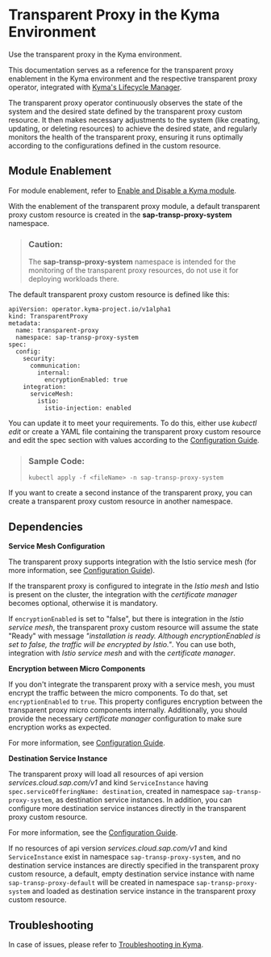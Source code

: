 <!-- loio1700cfe070704d2e80aa76de1033a6c4 -->

# Transparent Proxy in the Kyma Environment

Use the transparent proxy in the Kyma environment.

This documentation serves as a reference for the transparent proxy enablement in the Kyma environment and the respective transparent proxy operator, integrated with [Kyma's Lifecycle Manager](https://github.com/kyma-project/lifecycle-manager).

The transparent proxy operator continuously observes the state of the system and the desired state defined by the transparent proxy custom resource. It then makes necessary adjustments to the system \(like creating, updating, or deleting resources\) to achieve the desired state, and regularly monitors the health of the transparent proxy, ensuring it runs optimally according to the configurations defined in the custom resource.



<a name="loio1700cfe070704d2e80aa76de1033a6c4__section_tpm_wxc_zxb"/>

## Module Enablement

For module enablement, refer to [Enable and Disable a Kyma module](https://help.sap.com/docs/btp/sap-business-technology-platform/enable-and-disable-kyma-module#loio1b548e9ad4744b978b8b595288b0cb5c).

With the enablement of the transparent proxy module, a default transparent proxy custom resource is created in the **sap-transp-proxy-system** namespace.

> ### Caution:  
> The **sap-transp-proxy-system** namespace is intended for the monitoring of the transparent proxy resources, do not use it for deploying workloads there.

The default transparent proxy custom resource is defined like this:

```
apiVersion: operator.kyma-project.io/v1alpha1
kind: TransparentProxy
metadata:
  name: transparent-proxy
  namespace: sap-transp-proxy-system
spec:
  config:
    security:
      communication:
        internal:
          encryptionEnabled: true
    integration:
      serviceMesh:
        istio:
          istio-injection: enabled
```

You can update it to meet your requirements. To do this, either use *kubectl edit* or create a YAML file containing the transparent proxy custom resource and edit the spec section with values according to the [Configuration Guide](configuration-guide-2a22cd7.md).

> ### Sample Code:  
> ```
> kubectl apply -f <fileName> -n sap-transp-proxy-system
> 
> ```

If you want to create a second instance of the transparent proxy, you can create a transparent proxy custom resource in another namespace.



<a name="loio1700cfe070704d2e80aa76de1033a6c4__section_zk4_4gm_zyb"/>

## Dependencies

**Service Mesh Configuration**

The transparent proxy supports integration with the Istio service mesh \(for more information, see [Configuration Guide](configuration-guide-2a22cd7.md)\).

If the transparent proxy is configured to integrate in the *Istio mesh* and Istio is present on the cluster, the integration with the *certificate manager* becomes optional, otherwise it is mandatory.

If `encryptionEnabled` is set to "false", but there is integration in the *Istio service mesh*, the transparent proxy custom resource will assume the state "Ready" with message *"installation is ready. Although encryptionEnabled is set to false, the traffic will be encrypted by Istio."*. You can use both, integration with *Istio service mesh* and with the *certificate manager*.

**Encryption between Micro Components**

If you don't integrate the transparent proxy with a service mesh, you must encrypt the traffic between the micro components. To do that, set `encryptionEnabled` to `true`. This property configures encryption between the transparent proxy micro components internally. Additionally, you should provide the necessary *certificate manager* configuration to make sure encryption works as expected.

For more information, see [Configuration Guide](configuration-guide-2a22cd7.md).

**Destination Service Instance**

The transparent proxy will load all resources of api version *services.cloud.sap.com/v1* and kind `ServiceInstance` having `spec.serviceOfferingName: destination`, created in namespace `sap-transp-proxy-system`, as destination service instances. In addition, you can configure more destination service instances directly in the transparent proxy custom resource.

For more information, see the [Configuration Guide](configuration-guide-2a22cd7.md).

If no resources of api version *services.cloud.sap.com/v1* and kind `ServiceInstance` exist in namespace `sap-transp-proxy-system`, and no destination service instances are directly specified in the transparent proxy custom resource, a default, empty destination service instance with name `sap-transp-proxy-default` will be created in namespace `sap-transp-proxy-system` and loaded as destination service instance in the transparent proxy custom resource.



<a name="loio1700cfe070704d2e80aa76de1033a6c4__TransparentProxyinKymaenvironment-Encryptionbetweenmicro-components"/>

## Troubleshooting

In case of issues, please refer to [Troubleshooting in Kyma](troubleshooting-in-kyma-aebcc82.md).

